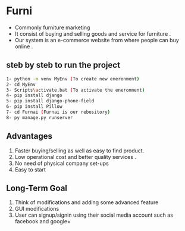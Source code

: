 # Furni
* Commonly furniture marketing
* It consist of buying and selling goods and service for furniture .
* Our system is an e-commerce website from where people can buy online .

## steb by steb to run the project

```bash
1- python -m venv MyEnv (To create new eneronment)
2- cd MyEnv
3- Scripts\activate.bat (To activate the eneronment)
4- pip install django
5- pip install django-phone-field
6- pip install Pillow
7- cd Furnai (Furnai is our rebository)
8- py manage.py runserver
```
## Advantages
1. Faster buying/selling as well as easy to find product.
2. Low operational cost and better quality services .
3. No need of physical company set-ups
4. Easy to start

## Long-Term Goal
1. Think of modifications and adding
some advanced feature
2. GUI modifications
3. User can signup/signin using their
social media account such as facebook and google+


